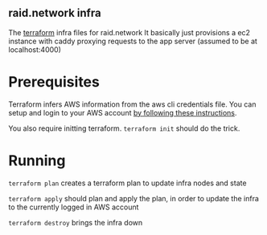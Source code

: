 ## raid.network infra

The [terraform](https://www.terraform.io/) infra files for raid.network
It basically just provisions a ec2 instance with caddy proxying requests to the app server (assumed to be at localhost:4000)

# Prerequisites
Terraform infers AWS information from the aws cli credentials file. You can setup and login to your AWS account [by following these instructions](https://docs.aws.amazon.com/cli/latest/userguide/cli-chap-configure.html).

You also require initting terraform. `terraform init` should do the trick.

# Running

`terraform plan` creates a terraform plan to update infra nodes and state

`terraform apply` should plan and apply the plan, in order to update the infra to the currently logged in AWS account

`terraform destroy` brings the infra down
